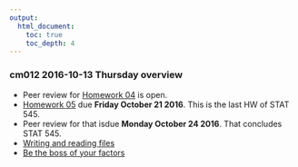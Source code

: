 ```yaml
---
output:
  html_document:
    toc: true
    toc_depth: 4
---
```


### cm012 2016-10-13 Thursday overview

  * Peer review for [Homework 04](hw04_tidy-data-joins.html) is open.
  * [Homework 05](hw05_factor-figure-boss-repo-hygiene.html) due **Friday October 21 2016**. This is the last HW of STAT 545.
  * Peer review for that isdue **Monday October 24 2016**. That concludes STAT 545.
  * [Writing and reading files](block026_file-out-in.html)
  * [Be the boss of your factors](block029_factors.html)

